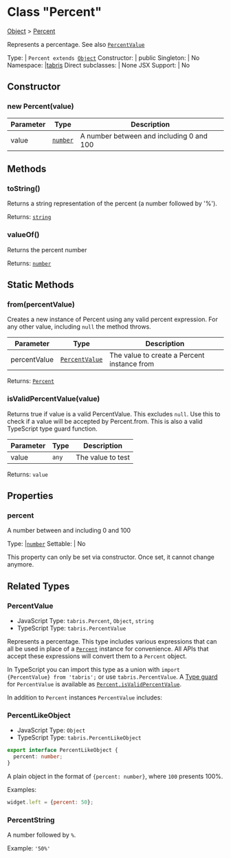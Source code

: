 ---
---
# Class "Percent"

<a href="https://developer.mozilla.org/en-US/docs/Web/JavaScript/Reference/Global_Objects/Object" title="View &quot;Object&quot; on MDN">Object</a> > <a href="#" >Percent</a>

Represents a percentage. See also [`PercentValue`](./Percent.md#percentvalue)


Type: | <code style="white-space: nowrap">Percent extends <a href="https://developer.mozilla.org/en-US/docs/Web/JavaScript/Reference/Global_Objects/Object" title="View &quot;Object&quot; on MDN">Object</a></code>
Constructor: | public
Singleton: | No
Namespace: |<a href="../modules.html#startup" >tabris</a>
Direct subclasses: | None
JSX Support: | No


## Constructor

### new Percent(value)

Parameter|Type|Description
-|-|-
value | <code style="white-space: nowrap"><a href="https://developer.mozilla.org/en-US/docs/Web/JavaScript/Data_structures#number_type" title="View &quot;number&quot; on MDN">number</a></code> | A number between and including 0 and 100

## Methods

### toString()



Returns a string representation of the percent (a number followed by '%').

Returns: <code style="white-space: nowrap"><a href="https://developer.mozilla.org/en-US/docs/Web/JavaScript/Data_structures#string_type" title="View &quot;string&quot; on MDN">string</a></code>

### valueOf()



Returns the percent number

Returns: <code style="white-space: nowrap"><a href="https://developer.mozilla.org/en-US/docs/Web/JavaScript/Data_structures#number_type" title="View &quot;number&quot; on MDN">number</a></code>

## Static Methods

### from(percentValue)



Creates a new instance of Percent using any valid percent expression. For any other value, including `null` the method throws.


Parameter|Type|Description
-|-|-
percentValue | <code style="white-space: nowrap"><a href="Percent.html#percentvalue" title="Percent Class Type">PercentValue</a></code> | The value to create a Percent instance from


Returns: <code style="white-space: nowrap"><a href="#" >Percent</a></code>

### isValidPercentValue(value)



Returns true if value is a valid PercentValue. This excludes `null`. Use this to check if a value will be accepted by Percent.from. This is also a valid TypeScript type guard function.


Parameter|Type|Description
-|-|-
value | <code style="white-space: nowrap"><a title="Literally any JavaScript value">any</a></code> | The value to test


Returns: <code style="white-space: nowrap">value</code>


## Properties

### percent


A number between and including 0 and 100

Type: |<code style="white-space: nowrap"><a href="https://developer.mozilla.org/en-US/docs/Web/JavaScript/Data_structures#number_type" title="View &quot;number&quot; on MDN">number</a></code>
Settable: | No




This property can only be set via constructor. Once set, it cannot change anymore.





## Related Types

### PercentValue

* JavaScript Type: `tabris.Percent`, `Object`, `string`
* TypeScript Type: `tabris.PercentValue`

Represents a percentage. This type includes various expressions that can all be used in place of a [`Percent`](#class-percent) instance for convenience. All APIs that accept these expressions will convert them to a `Percent` object.

In TypeScript you can import this type as a union with `import {PercentValue} from 'tabris';` or use `tabris.PercentValue`. A [Type guard](https://www.typescriptlang.org/docs/handbook/advanced-types.html#type-guards-and-differentiating-types) for `PercentValue` is available as  [`Percent.isValidPercentValue`](#isvalidpercentvaluevalue).

In addition to `Percent` instances `PercentValue` includes:

### PercentLikeObject

* JavaScript Type: `Object`
* TypeScript Type: `tabris.PercentLikeObject`

```ts
export interface PercentLikeObject {
  percent: number;
}
```

A plain object in the format of `{percent: number}`, where `100` presents 100%.

Examples:

```js
widget.left = {percent: 50};
```

### PercentString

A number followed by `%`.

Example: `'50%'`


